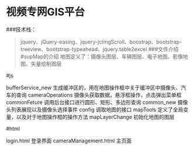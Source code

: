 # 视频专网GIS平台

###技术栈：

> jquery、jQuery-easing、jquery-jcImgScroll、boostrap、bootstrap-treeview、bootstrap-typeahead、jquery.table2excel ###文件介绍 #supMap的介绍
地图定义了：摄像头图层、车辆图层、电子地图、影像地图、矢量绘制图层

#js

bufferService_new 生成缓冲区的，用在地图操作框中关于缓冲区中摄像头、汽车的查询
cameraOperations 摄像头获取数据，悬浮框操作，点击弹出菜单框
commonFeture 调用后台接口进行圆形、矩形、多边形查询
common_new 摄像头列表展现以及摄像头选择事件
config 调取地图的接口
mapTools 定义了全局变量，以及对于地图操作框的操作方法
mapLayerChange 初始化地图的图层

#html

login.html 登录界面
cameraManagement.html 主页面

